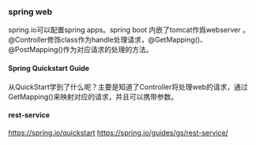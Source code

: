 ### spring web

spring.io可以配置spring apps。spring boot 内嵌了tomcat作爲webserver 。@Controller修饰class作为handle处理请求，@GetMapping()、@PostMapping()作为对应请求的处理的方法。

#### Spring Quickstart Guide
从QuickStart学到了什么呢？主要是知道了Controller将处理web的请求，通过GetMapping()来映射对应的请求，并且可以携带参数。
#### rest-service








https://spring.io/quickstart
https://spring.io/guides/gs/rest-service/